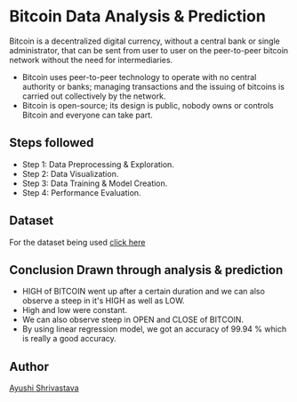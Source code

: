 # **Bitcoin Data Analysis & Prediction**

Bitcoin is a decentralized digital currency, without a central bank or single administrator, that can be sent from user to user on the peer-to-peer bitcoin network without the need for intermediaries.
-  Bitcoin uses peer-to-peer technology to operate with no central authority or banks; managing transactions and the issuing of bitcoins is carried out collectively by the network.
-   Bitcoin is open-source; its design is public, nobody owns or controls Bitcoin and everyone can take part. 

## **Steps followed**

-  Step 1: Data Preprocessing & Exploration.
-  Step 2: Data Visualization.
-  Step 3: Data Training & Model Creation.
-  Step 4: Performance Evaluation.

## **Dataset**

For the dataset being used [click here](https://www.kaggle.com/sudalairajkumar/cryptocurrencypricehistory?select=coin_Bitcoin.csv)

## **Conclusion Drawn through analysis & prediction**

-  HIGH of BITCOIN went up after a certain duration and we can also observe a steep in it's HIGH as well as LOW.
-  High and low were constant.
-  We can also observe steep in OPEN and CLOSE of BITCOIN.
-  By using linear regression model, we got an accuracy of 99.94 % which is really a good accuracy.

## **Author**

[Ayushi Shrivastava](https://github.com/ayushi424)
